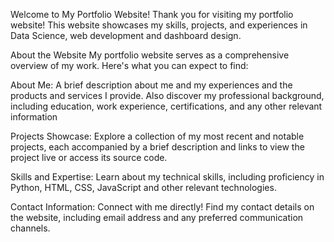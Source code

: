 Welcome to My Portfolio Website!
Thank you for visiting my portfolio website! This website showcases my skills, projects, and experiences in Data Science, web development and dashboard design.

About the Website
My portfolio website serves as a comprehensive overview of my work. Here's what you can expect to find:

About Me: A brief description about me and my experiences and the products and services I provide. Also discover my professional background, including education, work experience, certifications, and any other relevant information

Projects Showcase: Explore a collection of my most recent and notable projects, each accompanied by a brief description and links to view the project live or access its source code.

Skills and Expertise: Learn about my technical skills, including proficiency in Python, HTML, CSS, JavaScript and other relevant technologies.

Contact Information: Connect with me directly! Find my contact details on the website, including email address and any preferred communication channels.
